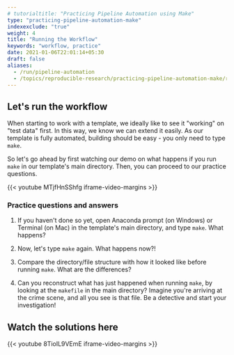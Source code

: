 ```yaml
---
# tutorialtitle: "Practicing Pipeline Automation using Make"
type: "practicing-pipeline-automation-make"
indexexclude: "true"
weight: 4
title: "Running the Workflow"
keywords: "workflow, practice"
date: 2021-01-06T22:01:14+05:30
draft: false
aliases:
  - /run/pipeline-automation
  - /topics/reproducible-research/practicing-pipeline-automation-make/run
---
```


## Let's run the workflow

When starting to work with a template, we ideally like to see it "working" on "test data" first. In this way, we know we can extend it easily. As our template is fully automated, building should be easy - you only need to type `make`.

So let's go ahead by first watching our demo on what happens if you run `make` in our template's main directory. Then, you can proceed to our practice questions.

{{< youtube MTjfHnSShfg iframe-video-margins >}}

### Practice questions and answers

1) If you haven't done so yet, open Anaconda prompt (on Windows) or Terminal (on Mac) in the template's main directory, and type `make`. What happens?

2) Now, let's type `make` again. What happens now?!

3) Compare the directory/file structure with how it looked like before running `make`. What are the differences?

4) Can you reconstruct what has just happened when running `make`, by looking at the `makefile` in the main directory? Imagine you're arriving at the crime scene, and all you see is that file. Be a detective and start your investigation!

## Watch the solutions here

{{< youtube 8TioIL9VEmE iframe-video-margins >}}
